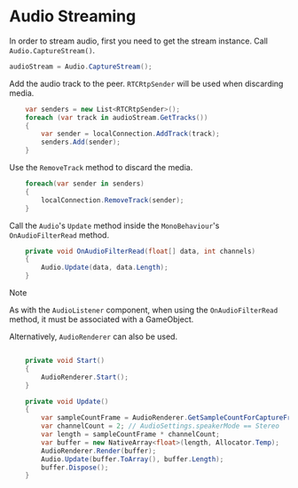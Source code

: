 # Audio Streaming

In order to stream audio, first you need to get the stream instance. Call `Audio.CaptureStream()`.

```csharp
audioStream = Audio.CaptureStream();
```

Add the audio track to the peer. `RTCRtpSender` will be used when discarding media. 

```csharp
    var senders = new List<RTCRtpSender>();
    foreach (var track in audioStream.GetTracks())
    {
        var sender = localConnection.AddTrack(track);
        senders.Add(sender);
    }
```

Use the `RemoveTrack` method to discard the media.

```csharp
    foreach(var sender in senders)
    {
        localConnection.RemoveTrack(sender);
    }
```

Call the `Audio`'s `Update` method inside the `MonoBehaviour`'s `OnAudioFilterRead` method.

```csharp
    private void OnAudioFilterRead(float[] data, int channels)
    {
        Audio.Update(data, data.Length);
    }
```

> [!NOTE]
> As with the `AudioListener` component, when using the `OnAudioFilterRead` method, it must be associated with a GameObject.

Alternatively, `AudioRenderer` can also be used.

```csharp

    private void Start()
    {
        AudioRenderer.Start();
    }

    private void Update()
    {
        var sampleCountFrame = AudioRenderer.GetSampleCountForCaptureFrame();
        var channelCount = 2; // AudioSettings.speakerMode == Stereo
        var length = sampleCountFrame * channelCount;
        var buffer = new NativeArray<float>(length, Allocator.Temp);
        AudioRenderer.Render(buffer);
        Audio.Update(buffer.ToArray(), buffer.Length);
        buffer.Dispose();
    }

```
